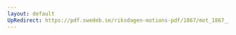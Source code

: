 ```yaml
---
layout: default
UpRedirect: https://pdf.swedeb.se/riksdagen-motions-pdf/1867/mot_1867__ak__00268/mot_1867__ak__00268_002.pdf
---
```

